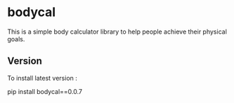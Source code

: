 
# bodycal


This is a simple body calculator library to help people achieve their physical goals.

## Version

To install latest version : 

pip install bodycal==0.0.7
